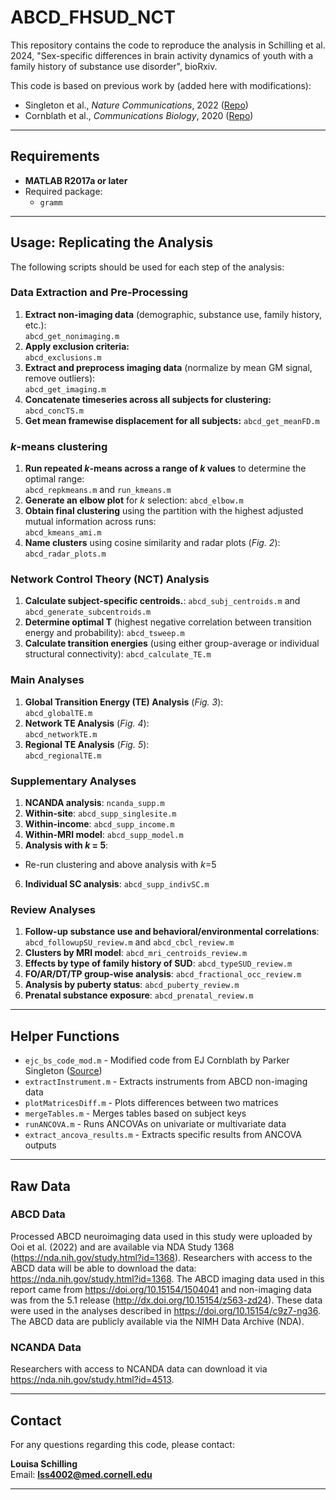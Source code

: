 # ABCD_FHSUD_NCT

This repository contains the code to reproduce the analysis in Schilling et al. 2024, "Sex-specific differences in brain activity dynamics of youth with a family history of substance use disorder", bioRxiv.

This code is based on previous work by (added here with modifications):
- Singleton et al., *Nature Communications*, 2022 ([Repo](https://github.com/singlesp/energy_landscape))
- Cornblath et al., *Communications Biology*, 2020 ([Repo](https://github.com/ejcorn/brain_states))

---

## Requirements
- **MATLAB R2017a or later**
- Required package:
  - `gramm`

---

## Usage: Replicating the Analysis
The following scripts should be used for each step of the analysis:

### **Data Extraction and Pre-Processing**
1. **Extract non-imaging data** (demographic, substance use, family history, etc.):  
   `abcd_get_nonimaging.m`
2. **Apply exclusion criteria:**  
   `abcd_exclusions.m`
3. **Extract and preprocess imaging data** (normalize by mean GM signal, remove outliers):  
   `abcd_get_imaging.m`
4. **Concatenate timeseries across all subjects for clustering:**  
   `abcd_concTS.m`
5. **Get mean framewise displacement for all subjects:**
   `abcd_get_meanFD.m`

### ***k*-means clustering**
1. **Run repeated *k*-means across a range of *k* values** to determine the optimal range:  
   `abcd_repkmeans.m` and `run_kmeans.m`
2. **Generate an elbow plot** for *k* selection: 
   `abcd_elbow.m`
3. **Obtain final clustering** using the partition with the highest adjusted mutual information across runs:  
   `abcd_kmeans_ami.m`
4. **Name clusters** using cosine similarity and radar plots (*Fig. 2*): 
   `abcd_radar_plots.m`
   
### **Network Control Theory (NCT) Analysis**
1. **Calculate subject-specific centroids.**:
   `abcd_subj_centroids.m` and `abcd_generate_subcentroids.m`
3. **Determine optimal T** (highest negative correlation between transition energy and probability):
   `abcd_tsweep.m`
4. **Calculate transition energies** (using either group-average or individual structural connectivity):
  `abcd_calculate_TE.m`

### **Main Analyses**
1. **Global Transition Energy (TE) Analysis** (*Fig. 3*):  
   `abcd_globalTE.m`
2. **Network TE Analysis** (*Fig. 4*):  
   `abcd_networkTE.m`
3. **Regional TE Analysis** (*Fig. 5*):  
   `abcd_regionalTE.m`

### **Supplementary Analyses**
1. **NCANDA analysis**:
   `ncanda_supp.m` 
2. **Within-site**:
   `abcd_supp_singlesite.m`
3. **Within-income**:
   `abcd_supp_income.m`
4. **Within-MRI model**: 
  `abcd_supp_model.m`
5. **Analysis with *k* = 5**:
  - Re-run clustering and above analysis with *k*=5
6. **Individual SC analysis**:
  `abcd_supp_indivSC.m`

### **Review Analyses**
1. **Follow-up substance use and behavioral/environmental correlations**:
  `abcd_followupSU_review.m` and `abcd_cbcl_review.m`
2. **Clusters by MRI model**:
   `abcd_mri_centroids_review.m`  
3. **Effects by type of family history of SUD**:
  `abcd_typeSUD_review.m`
4. **FO/AR/DT/TP group-wise analysis**:
   `abcd_fractional_occ_review.m`
5. **Analysis by puberty status**:
  `abcd_puberty_review.m`
6. **Prenatal substance exposure**:
  `abcd_prenatal_review.m`

---

## Helper Functions
- `ejc_bs_code_mod.m` - Modified code from EJ Cornblath by Parker Singleton ([Source](https://github.com/singlesp/energy_landscape))
- `extractInstrument.m` - Extracts instruments from ABCD non-imaging data
- `plotMatricesDiff.m` - Plots differences between two matrices
- `mergeTables.m` - Merges tables based on subject keys
- `runANCOVA.m` - Runs ANCOVAs on univariate or multivariate data
- `extract_ancova_results.m` - Extracts specific results from ANCOVA outputs

---

## Raw Data

### **ABCD Data**
Processed ABCD neuroimaging data used in this study were uploaded by Ooi et al. (2022) and are available via NDA Study 1368 (https://nda.nih.gov/study.html?id=1368). Researchers with access to the ABCD data will be able to download the data: https://nda.nih.gov/study.html?id=1368. The ABCD imaging data used in this report came from
https://doi.org/10.15154/1504041 and non-imaging data was from the 5.1 release (http://dx.doi.org/10.15154/z563-zd24). These data were used in the analyses described in https://doi.org/10.15154/c9z7-ng36. The ABCD data are publicly available via the NIMH Data Archive (NDA).

### **NCANDA Data**
Researchers with access to NCANDA data can download it via https://nda.nih.gov/study.html?id=4513. 

---

## Contact
For any questions regarding this code, please contact:

**Louisa Schilling**  
Email: **lss4002@med.cornell.edu**

---
